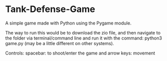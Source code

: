 # Tank-Defense-Game
A simple game made with Python using the Pygame module.

The way to run this would be to download the zio file, and then navigate to the folder via terminal/command line
and run it with the command: python3 game.py (may be a little different on other systems).

Controls: spacebar: to shoot/enter the game and arrow keys: movement

